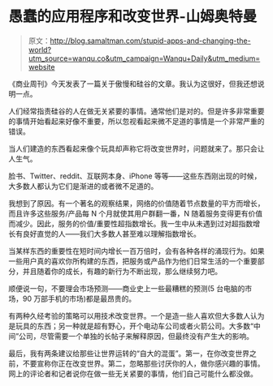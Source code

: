 # 愚蠢的应用程序和改变世界-山姆奥特曼

> 原文：<http://blog.samaltman.com/stupid-apps-and-changing-the-world?utm_source=wanqu.co&utm_campaign=Wanqu+Daily&utm_medium=website>

《商业周刊》今天发表了一篇关于傲慢和硅谷的文章。我认为这很好，但我还想说明一点。

人们经常指责硅谷的人在做无关紧要的事情。通常他们是对的。但是许多非常重要的事情开始看起来好像不重要，所以忽视看起来微不足道的事情是一个非常严重的错误。

当人们建造的东西看起来像个玩具却声称它将改变世界时，问题就来了。那只会让人生气。

脸书、Twitter、reddit、互联网本身、iPhone 等等——这些东西刚出现的时候，大多数人都认为它们是渐进的或者微不足道的。

我想到了原因。有一个著名的观察结果，网络的价值随着节点数量的平方而增长，而且许多这些服务/产品每 N 个月就使其用户群翻一番，N 随着服务变得更有价值而减少。因此，服务的价值/重要性超指数增长。我一生中从未遇到过对超指数增长有良好直觉的人——我们大多数人甚至难以理解指数增长。

当某样东西的重要性在短时间内增长一百万倍时，会有各种各样的涌现行为。如果一些用户真的喜欢你所构建的东西，把服务或产品作为他们日常生活的一个重要部分，并且随着你的成长，有趣的新行为不断出现，那么继续努力吧。

顺便说一句，不要理会市场预测——商业史上一些最糟糕的预测(5 台电脑的市场，90 万部手机的市场)都是最昂贵的。

有两种久经考验的策略可以用技术改变世界。一个是造一些人喜欢但大多数人认为是玩具的东西；另一种就是超有野心，开个电动车公司或者火箭公司。大多数“中间”公司，尽管需要一个单独的长帖子来解释原因，但最终没有产生大的影响。

最后，我有两条建议给那些让世界运转的“自大的混蛋”。第一，在你改变世界之前，不要宣称你正在改变世界。第二，忽略那些讨厌你的人，做你感兴趣的事情。网上的评论者和记者说你在做一些无关紧要的事情，他们自己可能什么都没做。